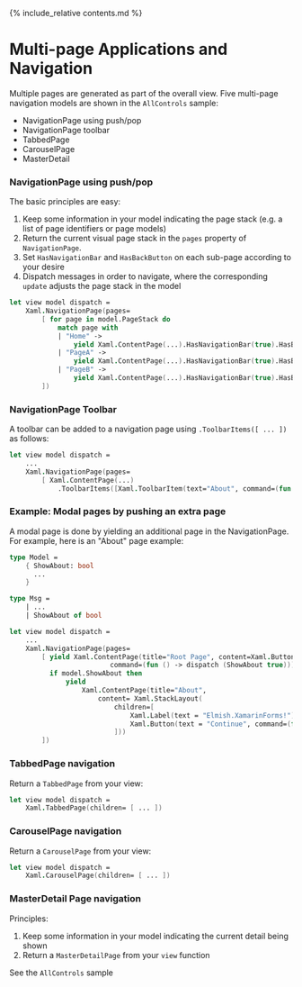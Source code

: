 {% include_relative contents.md %}

Multi-page Applications and Navigation
=======


Multiple pages are generated as part of the overall view. Five multi-page navigation models are shown in the `AllControls` sample:

* NavigationPage using push/pop
* NavigationPage toolbar
* TabbedPage
* CarouselPage
* MasterDetail

### NavigationPage using push/pop

The basic principles are easy:
1. Keep some information in your model indicating the page stack (e.g. a list of page identifiers or page models)
2. Return the current visual page stack in the `pages` property of `NavigationPage`.
3. Set `HasNavigationBar` and `HasBackButton` on each sub-page according to your desire
4. Dispatch messages in order to navigate, where the corresponding `update` adjusts the page stack in the model 

```fsharp
let view model dispatch = 
    Xaml.NavigationPage(pages=
        [ for page in model.PageStack do
            match page with 
            | "Home" -> 
                yield Xaml.ContentPage(...).HasNavigationBar(true).HasBackButton(true)
            | "PageA" -> 
                yield Xaml.ContentPage(...).HasNavigationBar(true).HasBackButton(true)
            | "PageB" -> 
                yield Xaml.ContentPage(...).HasNavigationBar(true).HasBackButton(true)
        ])
```


### NavigationPage Toolbar

A toolbar can be added to a navigation page using `.ToolbarItems([ ... ])` as follows:

```fsharp
let view model dispatch = 
    ...
    Xaml.NavigationPage(pages=
        [ Xaml.ContentPage(...)
            .ToolbarItems([Xaml.ToolbarItem(text="About", command=(fun () -> dispatch (ShowAbout true))) ] )
```
### Example: Modal pages by pushing an extra page

A modal page is done by yielding an additional page in the NavigationPage. For example, here is an "About" page example:

```fsharp
type Model =
    { ShowAbout: bool 
      ...
    }

type Msg = 
    | ...
    | ShowAbout of bool

let view model dispatch = 
    ...
    Xaml.NavigationPage(pages=
        [ yield Xaml.ContentPage(title="Root Page", content=Xaml.Button(text="About", 
                         command=(fun () -> dispatch (ShowAbout true)))) 
          if model.ShowAbout then 
              yield 
                  Xaml.ContentPage(title="About", 
                      content= Xaml.StackLayout(
                          children=[ 
                              Xaml.Label(text = "Elmish.XamarinForms!")
                              Xaml.Button(text = "Continue", command=(fun () -> dispatch (ShowAbout false) ))
                          ]))
        ])
```

### TabbedPage navigation

Return a `TabbedPage` from your view:
```fsharp
let view model dispatch = 
    Xaml.TabbedPage(children= [ ... ])
```

### CarouselPage navigation

Return a `CarouselPage` from your view:
```fsharp
let view model dispatch = 
    Xaml.CarouselPage(children= [ ... ])
```

### MasterDetail Page navigation

Principles:
1. Keep some information in your model indicating the current detail being shown
2. Return a `MasterDetailPage` from your `view` function

See the `AllControls` sample

